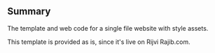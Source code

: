 Summary
-------
The template and web code for a single file website with style assets.

This template is provided as is, since it's live on Rijvi Rajib.com.
